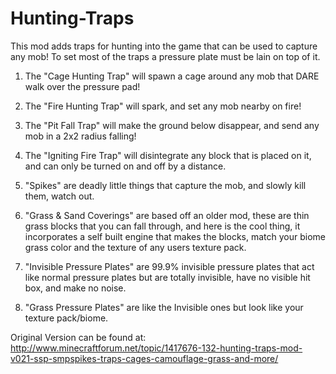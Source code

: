 Hunting-Traps
=============

This mod adds traps for hunting into the game that can be used to capture any mob! To set most of the traps a pressure plate must be lain on top of it.

1) The "Cage Hunting Trap" will spawn a cage around any mob that DARE walk over the pressure pad!

2) The "Fire Hunting Trap" will spark, and set any mob nearby on fire!

3) The "Pit Fall Trap" will make the ground below disappear, and send any mob in a 2x2 radius falling!

4) The "Igniting Fire Trap" will disintegrate any block that is placed on it, and can only be turned on and off by a distance.

5) "Spikes" are deadly little things that capture the mob, and slowly kill them, watch out.

6) "Grass & Sand Coverings" are based off an older mod, these are thin grass blocks that you can fall through, and here is the cool thing, it incorporates a self built engine that makes the blocks, match your biome grass color and the texture of any users texture pack.

7) "Invisible Pressure Plates" are 99.9% invisible pressure plates that act like normal pressure plates but are totally invisible, have no visible hit box, and make no noise.

8) "Grass Pressure Plates" are like the Invisible ones but look like your texture pack/biome.


Original Version can be found at: http://www.minecraftforum.net/topic/1417676-132-hunting-traps-mod-v021-ssp-smpspikes-traps-cages-camouflage-grass-and-more/
